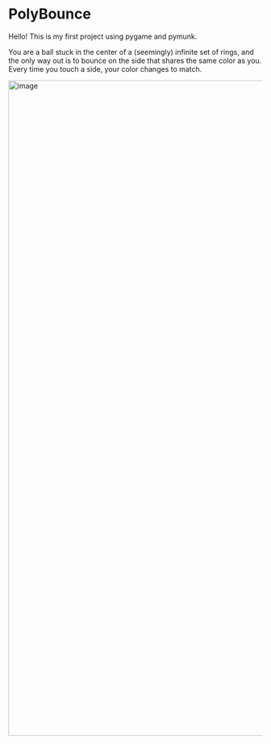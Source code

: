 # PolyBounce
Hello! This is my first project using pygame and pymunk.

You are a ball stuck in the center of a (seemingly) infinite set of rings, and the only way out is to bounce on the side that shares the same color as you.
Every time you touch a side, your color changes to match. 

<img width="1301" alt="image" src="https://github.com/jwannamaker/PolyBounce/assets/78064684/37ef7616-b608-4fe1-b2d3-92685815c94a">
